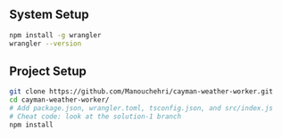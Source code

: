 ## System Setup
```sh
npm install -g wrangler 
wrangler --version 
```

## Project Setup
```sh
git clone https://github.com/Manouchehri/cayman-weather-worker.git
cd cayman-weather-worker/
# Add package.json, wrangler.toml, tsconfig.json, and src/index.js
# Cheat code: look at the solution-1 branch
npm install
```
